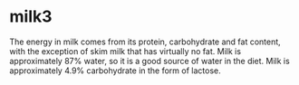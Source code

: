 # milk3
The energy in milk comes from its protein, carbohydrate and fat content, with the exception of skim milk that has virtually no fat. Milk is approximately 87% water, so it is a good source of water in the diet. Milk is approximately 4.9% carbohydrate in the form of lactose.
